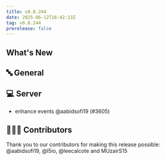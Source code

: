 ```yaml
---
title: v0.8.244
date: 2025-06-12T16:42:13Z
tag: v0.8.244
prerelease: false
---
```


## What's New
## 🔤 General
## 💻 Server

- enhance events  @aabidsofi19 (#3605)

## 👨🏽‍💻 Contributors

Thank you to our contributors for making this release possible:
@aabidsofi19, @l5io, @leecalcote and MUzairS15

